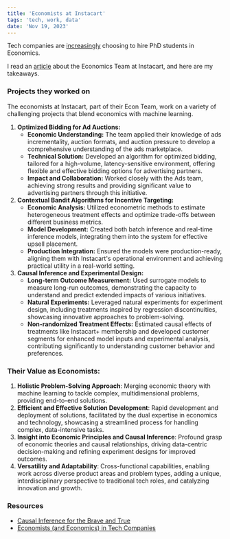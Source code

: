 ```yaml
---
title: 'Economists at Instacart'
tags: 'tech, work, data'
date: 'Nov 19, 2023'
---
```


Tech companies are [increasingly](https://papers.ssrn.com/sol3/papers.cfm?abstract_id=3247794) choosing to hire PhD students in Economics.

I read an [article](https://tech.instacart.com/the-economics-team-at-instacart-94c48db951e8) about the Economics Team at Instacart, and here are my takeaways.

### Projects they worked on

The economists at Instacart, part of their Econ Team, work on a variety of challenging projects that blend economics with machine learning.

1. **Optimized Bidding for Ad Auctions:**
   - **Economic Understanding:** The team applied their knowledge of ads incrementality, auction formats, and auction pressure to develop a comprehensive understanding of the ads marketplace.
   - **Technical Solution:** Developed an algorithm for optimized bidding, tailored for a high-volume, latency-sensitive environment, offering flexible and effective bidding options for advertising partners.
   - **Impact and Collaboration:** Worked closely with the Ads team, achieving strong results and providing significant value to advertising partners through this initiative.
2. **Contextual Bandit Algorithms for Incentive Targeting:**
   - **Economic Analysis:** Utilized econometric methods to estimate heterogeneous treatment effects and optimize trade-offs between different business metrics.
   - **Model Development:** Created both batch inference and real-time inference models, integrating them into the system for effective upsell placement.
   - **Production Integration:** Ensured the models were production-ready, aligning them with Instacart's operational environment and achieving practical utility in a real-world setting.
3. **Causal Inference and Experimental Design:**
   - **Long-term Outcome Measurement:** Used surrogate models to measure long-run outcomes, demonstrating the capacity to understand and predict extended impacts of various initiatives.
   - **Natural Experiments:** Leveraged natural experiments for experiment design, including treatments inspired by regression discontinuities, showcasing innovative approaches to problem-solving.
   - **Non-randomized Treatment Effects:** Estimated causal effects of treatments like Instacart+ membership and developed customer segments for enhanced model inputs and experimental analysis, contributing significantly to understanding customer behavior and preferences.

### Their Value as Economists:

1. **Holistic Problem-Solving Approach**: Merging economic theory with machine learning to tackle complex, multidimensional problems, providing end-to-end solutions.
2. **Efficient and Effective Solution Development**: Rapid development and deployment of solutions, facilitated by the dual expertise in economics and technology, showcasing a streamlined process for handling complex, data-intensive tasks.
3. **Insight into Economic Principles and Causal Inference**: Profound grasp of economic theories and causal relationships, driving data-centric decision-making and refining experiment designs for improved outcomes.
4. **Versatility and Adaptability**: Cross-functional capabilities, enabling work across diverse product areas and problem types, adding a unique, interdisciplinary perspective to traditional tech roles, and catalyzing innovation and growth.

### Resources

- [Causal Inference for the Brave and True](https://matheusfacure.github.io/python-causality-handbook/21-Meta-Learners.html)
- [Economists (and Economics) in Tech Companies](https://papers.ssrn.com/sol3/papers.cfm?abstract_id=3247794)
